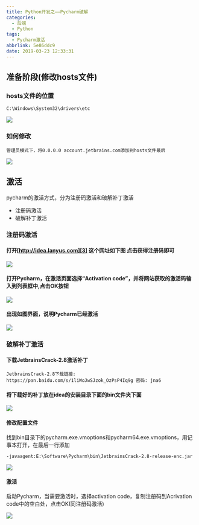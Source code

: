 ```yaml
---
title: Python开发之——Pycharm破解
categories:
  - 后端
  - Python
tags:
  - Pycharm激活
abbrlink: 5e86ddc9
date: 2019-03-23 12:33:31
---
```


## 准备阶段(修改hosts文件)
###  hosts文件的位置

	C:\Windows\System32\drivers\etc

![][1]

<!--more-->

### 如何修改

	管理员模式下，将0.0.0.0 account.jetbrains.com添加到hosts文件最后

![][2] 

## 激活
pycharm的激活方式，分为注册码激活和破解补丁激活

* 注册码激活
* 破解补丁激活

### 注册码激活
#### 打开[http://idea.lanyus.com][3] 这个网址如下图 点击获得注册码即可
![][4]
#### 打开Pycharm，在激活页面选择“Activation code”，并将网站获取的激活码输入到列表框中,点击OK按钮    
![][5]
#### 出现如图界面，说明Pycharm已经激活  
![][6] 

### 破解补丁激活
#### 下载JetbrainsCrack-2.8激活补丁

	JetbrainsCrack-2.8下载链接: https://pan.baidu.com/s/1liWoJwSJzok_OzPsP4Iq9g 密码: jna6

#### 将下载好的补丁放在idea的安装目录下面的bin文件夹下面
![][7]

#### 修改配置文件

找到bin目录下的pycharm.exe.vmoptions和pycharm64.exe.vmoptions，用记事本打开，在最后一行添加

	-javaagent:E:\Software\Pycharm\bin\JetbrainsCrack-2.8-release-enc.jar

![][8]

#### 激活

启动Pycharm，当需要激活时，选择activation code，复制注册码到Acrivation code中的空白处，点击OK(同注册码激活)

![][5]


[1]: https://cdn.jsdelivr.net/gh/PGzxc/CDN@master/blog-image/pycharm_hosts-position.png
[2]: https://cdn.jsdelivr.net/gh/PGzxc/CDN@master/blog-image/pycharm_hosts_modify.png
[3]: http://idea.lanyus.com/
[4]: https://cdn.jsdelivr.net/gh/PGzxc/CDN@master/blog-image/pycharm_lanyus_active.png
[5]: https://cdn.jsdelivr.net/gh/PGzxc/CDN@master/blog-image/pycharm_activity_input.png
[6]: https://cdn.jsdelivr.net/gh/PGzxc/CDN@master/blog-image/pycharm_licensed_to_lanyu.png
[7]: https://cdn.jsdelivr.net/gh/PGzxc/CDN@master/blog-image/pycharm-crack-bin.png
[8]: https://cdn.jsdelivr.net/gh/PGzxc/CDN@master/blog-image/pycharm-crack-vmoptions.png